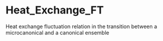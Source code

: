 # Heat_Exchange_FT
Heat exchange fluctuation relation in the transition between a microcanonical and a canonical ensemble
